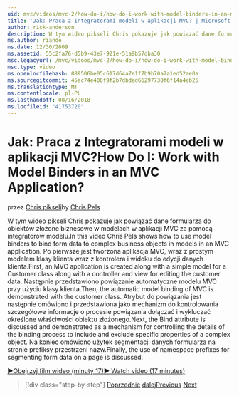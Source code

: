 ```yaml
---
uid: mvc/videos/mvc-2/how-do-i/how-do-i-work-with-model-binders-in-an-mvc-application
title: 'Jak: Praca z Integratorami modeli w aplikacji MVC? | Microsoft Docs'
author: rick-anderson
description: W tym wideo pikseli Chris pokazuje jak powiązać dane formularza do obiektów złożone biznesowe w modelach w aplikacji MVC za pomocą integratorów modelu. Pierwszy, applicat MVC...
ms.author: riande
ms.date: 12/30/2009
ms.assetid: 55c2fa76-d5b9-43e7-921e-51a9b57dba30
msc.legacyurl: /mvc/videos/mvc-2/how-do-i/how-do-i-work-with-model-binders-in-an-mvc-application
msc.type: video
ms.openlocfilehash: 889506be05c617d64a7e1f7b9b70a7a1ed52ae0a
ms.sourcegitcommit: 45ac74e400f9f2b7dbded66297730f6f14a4eb25
ms.translationtype: MT
ms.contentlocale: pl-PL
ms.lasthandoff: 08/16/2018
ms.locfileid: "41753720"
---
```

<a name="how-do-i-work-with-model-binders-in-an-mvc-application"></a><span data-ttu-id="400a3-105">Jak: Praca z Integratorami modeli w aplikacji MVC?</span><span class="sxs-lookup"><span data-stu-id="400a3-105">How Do I: Work with Model Binders in an MVC Application?</span></span>
====================
<span data-ttu-id="400a3-106">przez [Chris pikseli](https://twitter.com/chrispels)</span><span class="sxs-lookup"><span data-stu-id="400a3-106">by [Chris Pels](https://twitter.com/chrispels)</span></span>

<span data-ttu-id="400a3-107">W tym wideo pikseli Chris pokazuje jak powiązać dane formularza do obiektów złożone biznesowe w modelach w aplikacji MVC za pomocą integratorów modelu.</span><span class="sxs-lookup"><span data-stu-id="400a3-107">In this video Chris Pels shows how to use model binders to bind form data to complex business objects in models in an MVC application.</span></span> <span data-ttu-id="400a3-108">Po pierwsze jest tworzona aplikacja MVC, wraz z prostym modelem klasy klienta wraz z kontrolera i widoku do edycji danych klienta.</span><span class="sxs-lookup"><span data-stu-id="400a3-108">First, an MVC application is created along with a simple model for a Customer class along with a controller and view for editing the customer data.</span></span> <span data-ttu-id="400a3-109">Następnie przedstawiono powiązanie automatyczne modelu MVC przy użyciu klasy klienta.</span><span class="sxs-lookup"><span data-stu-id="400a3-109">Then, the automatic model binding of MVC is demonstrated with the customer class.</span></span> <span data-ttu-id="400a3-110">Atrybut do powiązania jest następnie omówiono i przedstawiona jako mechanizm do kontrolowania szczegółowe informacje o procesie powiązania dołączać i wykluczać określone właściwości obiektu złożonego.</span><span class="sxs-lookup"><span data-stu-id="400a3-110">Next, the Bind attribute is discussed and demonstrated as a mechanism for controlling the details of the binding process to include and exclude specific properties of a complex object.</span></span> <span data-ttu-id="400a3-111">Na koniec omówiono użytek segmentacji danych formularza na stronie prefiksy przestrzeni nazw.</span><span class="sxs-lookup"><span data-stu-id="400a3-111">Finally, the use of namespace prefixes for segmenting form data on a page is discussed.</span></span>

[<span data-ttu-id="400a3-112">&#9654;Obejrzyj film wideo (minuty 17)</span><span class="sxs-lookup"><span data-stu-id="400a3-112">&#9654; Watch video (17 minutes)</span></span>](https://channel9.msdn.com/Blogs/ASP-NET-Site-Videos/how-do-i-work-with-model-binders-in-an-mvc-application)

> [!div class="step-by-step"]
> <span data-ttu-id="400a3-113">[Poprzednie](how-do-i-create-a-custom-html-helper-for-an-mvc-application.md)
> [dalej](how-do-i-use-httpverbs-attributes-in-an-mvc-application.md)</span><span class="sxs-lookup"><span data-stu-id="400a3-113">[Previous](how-do-i-create-a-custom-html-helper-for-an-mvc-application.md)
[Next](how-do-i-use-httpverbs-attributes-in-an-mvc-application.md)</span></span>
